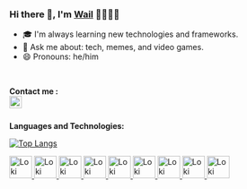 
### Hi there 👋, I'm [Wail](https://github.com/wbLoki) 👨‍💻🇲🇦


- 🎓 I'm always learning new technologies and frameworks. 
- 💬 Ask me about: tech, memes, and video games.
- 😄 Pronouns: he/him

<br/>

**Contact me :** 
<br/>
<a href="mailto:wailbouymaj@gmail.com">
  <img align="left" alt="Loki's Email" width="22px" src="https://img.icons8.com/color/48/000000/gmail-new.png"/>
</a>
 

<br />


**Languages and Technologies:**
<br/>


[![Top Langs](https://github-readme-stats.vercel.app/api/top-langs/?username=wbLoki)](https://github.com/wbLoki/github-readme-stats)
        </h3>
<p float="left">
 <a href="https://en.wikipedia.org/wiki/HTML">
<img alt="Loki" src="https://devstickers.com/assets/img/pro/iqm9.png" width="40">
 </a>
 <a href="https://en.wikipedia.org/wiki/CCS3">
<img alt="Loki" src="https://devstickers.com/assets/img/pro/8pnd.png" width="40">
  </a>
 <a href="https://en.wikipedia.org/wiki/JavaScript">
<img alt="Loki" src="https://devstickers.com/assets/img/pro/i4eg.png" width="40">
  </a>
 <a href="https://reactjs.org/">
<img alt="Loki" src="https://devstickers.com/assets/img/pro/z392.png" width="40">
  </a>
 <a href="https://nodejs.org/en/">
<img alt="Loki" src="https://devstickers.com/assets/img/pro/iuw5.png" width="40">
  </a>
 <!-- <a href="https://www.typescriptlang.org">
<img alt="Loki" src="https://devstickers.com/assets/img/pro/tzgi.png" width="40">
  </a> -->
  <a href="https://git-scm.com/">
<img alt="Loki" src="https://devstickers.com/assets/img/pro/apiv.png" width="40">
  </a> 
 <a href="https://code.visualstudio.com/">
<img alt="Loki" src="https://devstickers.com/assets/img/pro/saxu.png" width="40">
  </a>


<a href="https://www.adobe.com/products/photoshop.html">
<img alt="Loki" src="https://devstickers.com/assets/img/pro/k176.png" width="40">
  </a>
 <a href="https://www.adobe.com/products/illustrator.html">
<img alt="Loki" src="https://devstickers.com/assets/img/pro/y4b0.png" width="40">
  </a>
</p>

<!--
##
<a href="">
💬 Find me [elsewhere on the internet]().</a>
-->

<!--

- 🔭 I’m currently working on ...
- 🌱 I’m currently learning ...
- 👯 I’m looking to collaborate on ...
- 🤔 I’m looking for help with ...
- 💬 Ask me about ...
- 📫 How to reach me: ...
- 😄 Pronouns: ...
- ⚡ Fun fact: ...
-->
